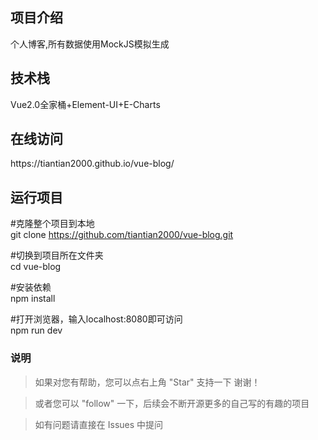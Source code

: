 <h2>项目介绍</h2>

个人博客,所有数据使用MockJS模拟生成

<h2>技术栈</h2>
Vue2.0全家桶+Element-UI+E-Charts

<h2>在线访问</h2>
https://tiantian2000.github.io/vue-blog/

<h2> 运行项目</h2>

#克隆整个项目到本地<br>
git clone https://github.com/tiantian2000/vue-blog.git

#切换到项目所在文件夹<br>
cd vue-blog

#安装依赖<br>
npm install

#打开浏览器，输入localhost:8080即可访问<br>
npm run dev


### 说明
>  如果对您有帮助，您可以点右上角 "Star" 支持一下 谢谢！

>  或者您可以 "follow" 一下，后续会不断开源更多的自己写的有趣的项目

> 如有问题请直接在 Issues 中提问


